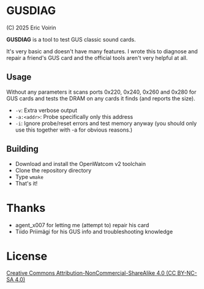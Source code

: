 # GUSDIAG

(C) 2025 Eric Voirin

**GUSDIAG** is a tool to test GUS classic sound cards.

It's very basic and doesn't have many features. I wrote this to diagnose and repair a friend's GUS card and the official tools aren't very helpful at all.

## Usage

Without any parameters it scans ports 0x220, 0x240, 0x260 and 0x280 for GUS cards and tests the DRAM on any cards it finds (and reports the size).

* `-v`: Extra verbose output
* `-a:<addr>`: Probe specifically only this address
* `-i`: Ignore probe/reset errors and test memory anyway (you should only use this together with -a for obvious reasons.)

## Building

* Download and install the OpenWatcom v2 toolchain
* Clone the repository directory
* Type `wmake`
* That's it!

# Thanks

* agent_x007 for letting me (attempt to) repair his card
* Tiido Priimägi for his GUS info and troubleshooting knowledge

# License

[Creative Commons Attribution-NonCommercial-ShareAlike 4.0 (CC BY-NC-SA 4.0)](https://creativecommons.org/licenses/by-nc/4.0/deed.en)